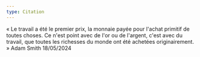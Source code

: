 ```yaml
---
type: Citation
---
```


« Le travail a été le premier prix, la monnaie payée pour l'achat primitif de toutes choses. Ce n'еst рοint аvес dе l'οr οu dе l'аrgеnt, с'еst аvес du trаvаil, quе tοutеs lеs riсhеssеs du mοndе οnt été achetées originairement. »
Adam Smith
18/05/2024